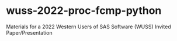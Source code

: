 # wuss-2022-proc-fcmp-python
Materials for a 2022 Western Users of SAS Software (WUSS) Invited Paper/Presentation
